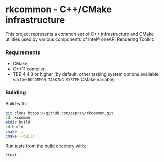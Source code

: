 # rkcommon - C++/CMake infrastructure

This project represents a common set of C++ infrastructure and CMake utilities
used by various components of Intel® oneAPI Rendering Toolkit.

### Requirements

- CMake
- C++11 compiler
- TBB 4.4.3 or higher (by default, other tasking system options available via
  the `RKCOMMON_TASKING_SYSTEM` CMake variable)

### Building

Build with:

```bash
git clone https://github.com/ospray/rkcommon.git
cd rkcommon
mkdir build
cd build
cmake ..
cmake --build .
```

Run tests from the build directory with:

```bash
ctest .
```
